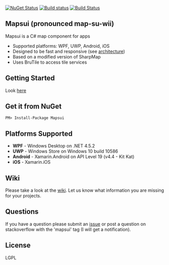 [![NuGet Status](http://img.shields.io/nuget/v/Mapsui.svg?style=flat)](https://www.nuget.org/packages/Mapsui/)
[![Build status](https://ci.appveyor.com/api/projects/status/p20w43qv4ixkkftp?svg=true)](https://ci.appveyor.com/project/pauldendulk/mapsui)
[![Build Status](https://www.bitrise.io/app/f6f2ae30c3eb921b.svg?token=HqPHuFR_4KakFkxNuh4D-g&branch=master)](https://www.bitrise.io/app/f6f2ae30c3eb921b)

## Mapsui (pronounced map-su-wii)

Mapsui is a C# map component for apps

- Supported platforms: WPF, UWP, Android, iOS
- Designed to be fast and responsive (see [architecture](https://github.com/pauldendulk/Mapsui/wiki/Async-Fetching))
- Based on a modified version of SharpMap
- Uses BruTile to access tile services

## Getting Started

Look [here](https://github.com/pauldendulk/Mapsui/wiki/Getting-Started-with-Mapsui)

## Get it from NuGet 
```
PM> Install-Package Mapsui
```

## Platforms Supported

- **WPF** - Windows Desktop on .NET 4.5.2
- **UWP** - Windows Store on Windows 10 build 10586
- **Android** - Xamarin.Android on API Level 19 (v4.4 - Kit Kat)
- **iOS** - Xamarin.iOS

## Wiki
Please take a look at the [wiki](https://github.com/pauldendulk/Mapsui/wiki). Let us know what information you are missing for your projects. 

## Questions
If you have a question please submit an [issue](https://github.com/pauldendulk/Mapsui/issues) or post a question on stackoverflow with the 'mapsui' tag (I will get a notification).

## License 

LGPL
